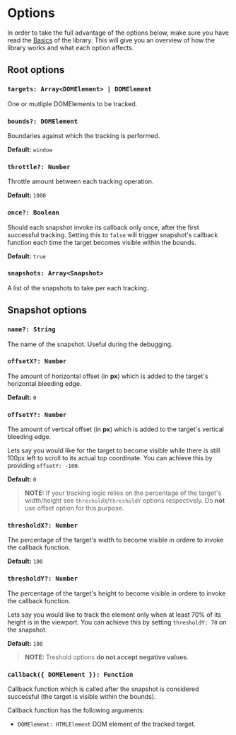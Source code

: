# Options
In order to take the full advantage of the options below, make sure you have read the [Basics](./01-basics.md) of the library. This will give you an overview of how the library works and what each option affects.

## Root options
### `targets: Array<DOMElement> | DOMElement`
One or mutliple DOMElements to be tracked.

### `bounds?: DOMElement`
Boundaries against which the tracking is performed.

**Default:** `window`

### `throttle?: Number`
Throttle amount between each tracking operation.

**Default:** `1000`

### `once?: Boolean`
Should each snapshot invoke its callback only once, after the first successful tracking. Setting this to `false` will trigger snapshot's callback function each time the target becomes visible within the bounds.

**Default:** `true`

### `snapshots: Array<Snapshot>`
A list of the snapshots to take per each tracking.

## Snapshot options
### `name?: String`
The name of the snapshot. Useful during the debugging.

### `offsetX?: Number`
The amount of horizontal offset (in **px**) which is added to the target's horizontal bleeding edge.

**Default:** `0`

### `offsetY?: Number`
The amount of vertical offset (in **px**) which is added to the target's vertical bleeding edge.

Lets say you would like for the target to become visible while there is still 100px left to scroll to its actual top coordinate. You can achieve this by providing `offsetY: -100`.

**Default:** `0`

> **NOTE:** If your tracking logic relies on the percentage of the target's width/height see `thresholdX`/`thresholdY` options respectively. Do **not** use offset option for this purpose.

### `thresholdX?: Number`
The percentage of the target's width to become visible in ordere to invoke the callback function.

**Default:** `100`

### `thresholdY?: Number`
The percentage of the target's height to become visible in ordere to invoke the callback function.

Lets say you would like to track the element only when at least 70% of its height is in the viewport. You can achieve this by setting `thresholdY: 70` on the snapshot.

**Default:** `100`

> **NOTE:** Treshold options **do not accept negative values**.

### `callback({ DOMElement }): Function`
Callback function which is called after the snapshot is considered successful (the target is visible within the bounds).

Callback function has the following arguments:
* `DOMElement: HTMLElement` DOM element of the tracked target.